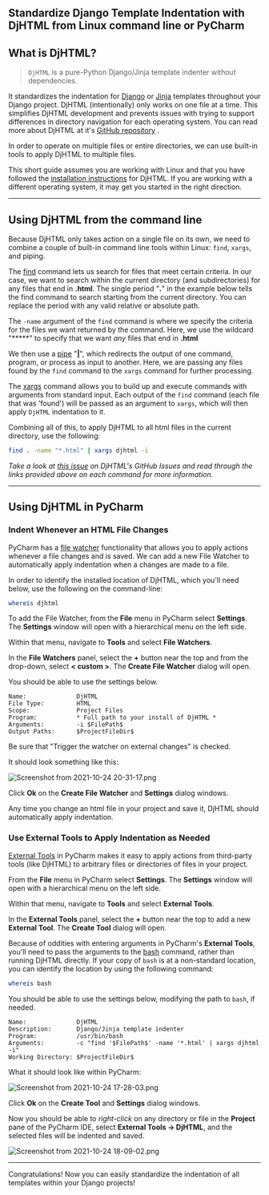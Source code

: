 ## Standardize Django Template Indentation with DjHTML from Linux command line or PyCharm

## What is DjHTML?

> `DjHTML` is a pure-Python Django/Jinja template indenter without dependencies.

It standardizes the indentation for  [Django](https://docs.djangoproject.com/en/3.2/ref/templates/)  or  [Jinja](https://jinja.palletsprojects.com/en/3.0.x/)  templates throughout your Django project. DjHTML (intentionally) only works on one file at a time. This simplifies DjHTML development and prevents issues with trying to support differences in directory navigation for each operating system. You can read more about DjHTML at it's  [GitHub repository](https://github.com/rtts/djhtml) .

In order to operate on multiple files or entire directories, we can use built-in tools to apply DjHTML to multiple files.

This short guide assumes you are working with Linux and that you have followed the [installation instructions](https://github.com/rtts/djhtml#installation) for DjHTML. If you are working with a different operating system, it may get you started in the right direction.

---

## Using DjHTML from the command line

Because DjHTML only takes action on a single file on its own, we need to combine a couple of built-in command line tools within Linux: `find`, `xargs`, and piping.

The  [find](https://www.geeksforgeeks.org/find-command-in-linux-with-examples/)  command lets us search for files that meet certain criteria. In our case, we want to search within the current directory (and subdirectories) for any files that end in **.html**. The single period "**.**" in the example below tells the find command to search starting from the current directory. You can replace the period with any valid relative or absolute path.

The `-name` argument of the `find` command is where we specify the criteria for the files we want returned by the command. Here, we use the wildcard "*****" to specify that we want *any* files that end in **.html**

We then use a  [pipe](https://www.geeksforgeeks.org/piping-in-unix-or-linux/)  "**|**", which redirects the output of one command, program, or process as input to another. Here, we are passing any files found by the `find` command to the `xargs` command for further processing.

The  [xargs](https://www.geeksforgeeks.org/xargs-command-unix/)  command allows you to build up and execute commands with arguments from standard input. Each output of the `find` command (each file that was 'found') will be passed as an argument to `xargs`, which will then apply `DjHTML` indentation to it.

Combining all of this, to apply DjHTML to all html files in the current directory, use the following:

```bash
find . -name "*.html" | xargs djhtml -i
```

*Take a look at  [this issue](https://github.com/rtts/djhtml/issues/13#issuecomment-842553382) on DjHTML's GitHub Issues and read through the links provided above on each command for more information.*

---

## Using DjHTML in PyCharm

### Indent Whenever an HTML File Changes

PyCharm has a  [file watcher](https://www.jetbrains.com/help/pycharm/using-file-watchers.html)  functionality that allows you to apply actions whenever a file changes and is saved. We can add a new File Watcher to automatically apply indentation when a changes are made to a file. 

In order to identify the installed location of DjHTML, which you'll need below, use the following on the command-line:

```bash
whereis djhtml
```

To add the File Watcher, from the **File** menu in PyCharm select **Settings**. The **Settings** window will open with a hierarchical menu on the left side.

Within that menu, navigate to **Tools** and select **File Watchers**.

In the **File Watchers** panel, select the **+** button near the top and from the drop-down, select **< custom >**. The **Create File Watcher** dialog will open.

You should be able to use the settings below.

```text
Name:              DjHTML
File Type:         HTML
Scope:             Project Files
Program:           * Full path to your install of DjHTML *
Arguments:         -i $FilePath$
Output Paths:      $ProjectFileDir$
```

Be sure that "Trigger the watcher on external changes" is checked.

It should look something like this:


![Screenshot from 2021-10-24 20-31-17.png](https://cdn.hashnode.com/res/hashnode/image/upload/v1635122785650/5tZo5ehzY.png)

Click **Ok** on the **Create File Watcher** and **Settings** dialog windows.

Any time you change an html file in your project and save it, DjHTML should automatically apply indentation.

### Use External Tools to Apply Indentation as Needed

 [External Tools](https://www.jetbrains.com/help/pycharm/configuring-third-party-tools.html)  in PyCharm makes it easy to apply actions from third-party tools (like DjHTML) to arbitrary files or directories of files in your project.

From the **File** menu in PyCharm select **Settings**. The **Settings** window will open with a hierarchical menu on the left side.

Within that menu, navigate to **Tools** and select **External Tools**.

In the **External Tools** panel, select the **+** button near the top to add a new **External Tool**. The **Create Tool** dialog will open.

Because of oddities with entering arguments in PyCharm's **External Tools**, you'll need to pass the arguments to the [bash](https://www.geeksforgeeks.org/introduction-linux-shell-shell-scripting/) command, rather than running DjHTML directly. If your copy of `bash` is at a non-standard location, you can identify the location by using the following command:

```bash
whereis bash
```

You should be able to use the settings below, modifying the path to `bash`, if needed. 

```text
Name:              DjHTML
Description:       Django/Jinja template indenter
Program:           /usr/bin/bash
Arguments:         -c "find '$FilePath$' -name '*.html' | xargs djhtml -i"
Working Directory: $ProjectFileDir$
```

What it should look like within PyCharm:

![Screenshot from 2021-10-24 17-28-03.png](https://cdn.hashnode.com/res/hashnode/image/upload/v1635112049055/dWkJju1Pv.png)

Click **Ok** on the **Create Tool** and **Settings** dialog windows.

Now you should be able to *right-click* on any directory or file in the **Project** pane of the PyCharm IDE, select **External Tools -> DjHTML**, and the selected files will be indented and saved.

![Screenshot from 2021-10-24 18-09-02.png](https://cdn.hashnode.com/res/hashnode/image/upload/v1635113674632/L5umeeotE.png)

---

Congratulations! Now you can easily standardize the indentation of all templates within your Django projects!

